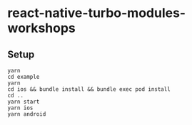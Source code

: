 # react-native-turbo-modules-workshops

## Setup

```
yarn
cd example
yarn
cd ios && bundle install && bundle exec pod install
cd ..
yarn start
yarn ios
yarn android
```
